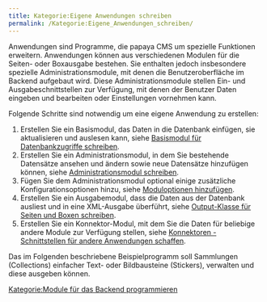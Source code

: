 ```yaml
---
title: Kategorie:Eigene Anwendungen schreiben
permalink: /Kategorie:Eigene_Anwendungen_schreiben/
---
```


Anwendungen sind Programme, die papaya CMS um spezielle Funktionen erweitern. Anwendungen können aus verschiedenen Modulen für die Seiten- oder Boxausgabe bestehen. Sie enthalten jedoch insbesondere spezielle Administrationsmodule, mit denen die Benutzeroberfläche im Backend aufgebaut wird. Diese Administrationsmodule stellen Ein- und Ausgabeschnittstellen zur Verfügung, mit denen der Benutzer Daten eingeben und bearbeiten oder Einstellungen vornehmen kann.

Folgende Schritte sind notwendig um eine eigene Anwendung zu erstellen:

1.  Erstellen Sie ein Basismodul, das Daten in die Datenbank einfügen, sie aktualisieren und auslesen kann, siehe [Basismodul für Datenbankzugriffe schreiben](/Basismodul_für_Datenbankzugriffe_schreiben ).
2.  Erstellen Sie ein Administrationsmodul, in dem Sie bestehende Datensätze ansehen und ändern sowie neue Datensätze hinzufügen können, siehe [Administrationsmodul schreiben](/Administrationsmodul_schreiben ).
3.  Fügen Sie dem Administrationsmodul optional einige zusätzliche Konfigurationsoptionen hinzu, siehe [Moduloptionen hinzufügen](/Moduloptionen_hinzufügen ).
4.  Erstellen Sie ein Ausgabemodul, dass die Daten aus der Datenbank ausliest und in eine XML-Ausgabe überführt, siehe [Output-Klasse für Seiten und Boxen schreiben](/Output-Klasse_für_Seiten_und_Boxen_schreiben ).
5.  Erstellen Sie ein Konnektor-Modul, mit dem Sie die Daten für beliebige andere Module zur Verfügung stellen, siehe [Konnektoren - Schnittstellen für andere Anwendungen schaffen](/Konnektoren_-_Schnittstellen_für_andere_Anwendungen_schaffen ).

Das im Folgenden beschriebene Beispielprogramm soll Sammlungen (Collections) einfacher Text- oder Bildbausteine (Stickers), verwalten und diese ausgeben können.

[Kategorie:Module für das Backend programmieren](/Kategorie:Module_für_das_Backend_programmieren )